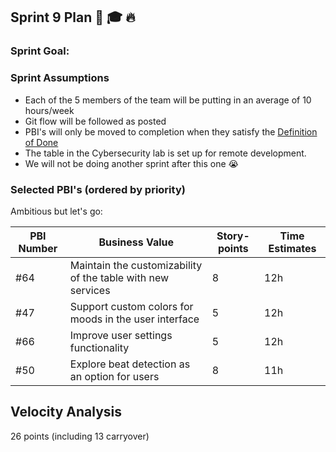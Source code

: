 ## Sprint 9 Plan :tada: :mortar_board: :fire: 

### Sprint Goal:



### Sprint Assumptions

* Each of the 5 members of the team will be putting in an average of 10 hours/week
* Git flow will be followed as posted
* PBI's will only be moved to completion when they satisfy the [Definition of Done](/msoe.edu/sdl/sd21/sisyphus/msoe-sisbot/-/wikis/Process/Definition%20of%20Done)
* The table in the Cybersecurity lab is set up for remote development.
* We will not be doing another sprint after this one :sob: 

### Selected PBI's (ordered by priority)

Ambitious but let's go:

| PBI Number | Business Value | Story-points | Time Estimates | 
| ---------- | -------------- | ------------ | -------------- |
| #64 | Maintain the customizability of the table with new services | 8 | 12h |
| #47 | Support custom colors for moods in the user interface | 5 | 12h |
| #66 | Improve user settings functionality | 5 | 12h | 
| #50 | Explore beat detection as an option for users | 8 | 11h |

## Velocity Analysis
26 points (including 13 carryover)
